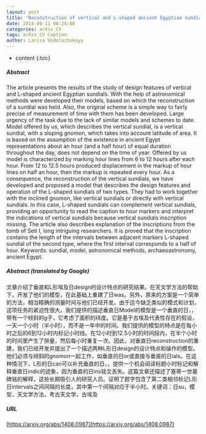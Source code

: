 ```yaml
---
layout: post
title: 'Reconstruction of vertical and L-shaped ancient Egyptian sundials and methods for measuring time'
date: 2014-08-11 06:24:08
categories: arXiv_CV
tags: arXiv_CV Caption
author: Larisa Vodolazhskaya
---
```


* content
{:toc}

##### Abstract
The article presents the results of the study of design features of vertical and L-shaped ancient Egyptian sundials. With the help of astronomical methods were developed their models, based on which the reconstruction of a sundial was held. Also, the original scheme is a simple way to fairly precise of measurement of time with them has been developed. Large urgency of the task due to the lack of similar models and schemes to date. Model offered by us, which describes the vertical sundial, is a vertical sundial, with a sloping gnomon, which takes into account latitude of area. It is based on the assumption of the existence in ancient Egypt representations about an hour (and a half hour) of equal duration throughout the day, does not depend on the time of year. Offered by us model is characterized by marking hour lines from 6 to 12 hours after each hour. From 12 to 12.5 hours produced displacement in the markup of hour lines on half an hour, then the markup is repeated every hour. As a consequence, the reconstruction of the vertical sundials, we have developed and proposed a model that describes the design features and operation of the L-shaped sundials of two types. They had to work together with the inclined gnomon, like vertical sundials or directly with vertical sundials. In this case, L-shaped sundials can complement vertical sundials, providing an opportunity to read the caption to hour markers and interpret the indications of vertical sundials because vertical sundials inscription missing. The article also describes explanation of the inscriptions from the tomb of Seti I, long intriguing researchers. It is proved that the inscription contains the length of the intervals between adjacent markers L-shaped sundial of the second type, where the first interval corresponds to a half of hour. Keywords: sundial, model, astronomical methods, archaeoastronomy, ancient Egypt.

##### Abstract (translated by Google)
文章介绍了垂直和L形埃及日design的设计特点的研究结果。在天文学方法的帮助下，开发了他们的模型，在此基础上重建了日was。另外，原来的方案是一个简单的方法，相当精确的测量时间与他们已经开发。由于迄今缺乏类似的模式和计划，这项任务的紧迫性很大。我们提供的描述垂直日Model的模型是一个垂直的日，，带有一个倾斜的g子，它考虑了面积的纬度。它是基于古埃及代表性存在的假设，一天一个小时（半小时），而不是一年中的时间。我们提供的模型的特点是在每小时之后的6到12小时内标记小时线。在12小时到12.5小时的时间段内，在半个小时的时间里产生了排量，然后每小时重复一次。因此，对垂直日reconstruction的重建，我们已经开发并提出了一个描述两种L形日design的设计特点和操作的模型。他们必须与倾斜的gnomon一起工作，如垂直的日or或直接与垂直的日ials。在这种情况下，L形的日can可以补充垂直的日，，提供一个机会阅读标题小时标记和解释垂直日indic的迹象，因为垂直的日ins铭文丢失。这篇文章还描述了塞蒂一世墓碑铭的解释，这些长期吸引人的研究人员。证明了题字包含了第二类相邻标记L形日intervals之间间隔的长度，其中第一个间隔对应于半小时。关键词：日su，模型，天文学方法，考古天文学，古埃及

##### URL
[https://arxiv.org/abs/1408.0987](https://arxiv.org/abs/1408.0987)

